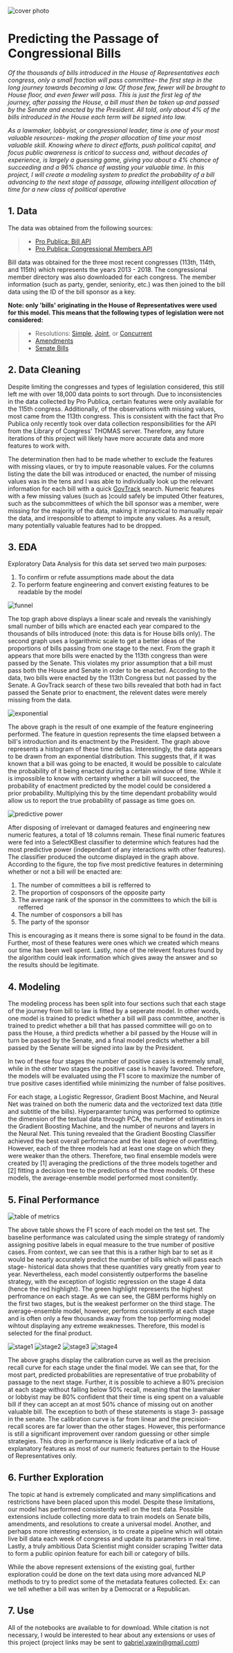 ![cover photo](./README_files/house_dome.jpg)
# Predicting the Passage of Congressional Bills
*Of the thousands of bills introduced in the House of Representatives each congress, only a small fraction will pass committee- the first step in the long journey towards becoming a law. Of those few, fewer will be brought to House floor, and even fewer will pass. This is just the first leg of the journey, after passing the House, a bill must then be taken up and passed by the Senate and enacted by the President. All told, only about 4% of the bills introduced in the House each term will be signed into law.*

*As a lawmaker, lobbyist, or congressional leader, time is one of your most valuable resources- making the proper allocation of time your most valuable skill. Knowing where to direct efforts, push political capital, and focus public awareness is critical to success and, without decades of experience, is largely a guessing game, giving you about a 4% chance of succeeding and a 96% chance of wasting your valuable time. In this project, I will create a modeling system to predict the probability of a bill advancing to the next stage of passage, allowing intelligent allocation of time for a new class of political operative*

## 1. Data
The data was obtained from the following sources:
> * [Pro Publica: Bill API](https://projects.propublica.org/api-docs/congress-api/bills/)
> * [Pro Publica: Congressional Members API](https://projects.propublica.org/api-docs/congress-api/members/)

Bill data was obtained for the three most recent congresses (113th, 114th, and 115th) which represents the years 2013 - 2018. The congressional member directory was also downloaded for each congress. The member information (such as party, gender, seniority, etc.) was then joined to the bill data using the ID of the bill sponsor as a key.

**Note: only 'bills' originating in the House of Representatives were used for this model. This means that the following types of legislation were not considered:**
> * Resolutions: [Simple](https://en.wikipedia.org/wiki/Simple_resolution), [Joint](https://en.wikipedia.org/wiki/Joint_resolution), or [Concurrent](https://en.wikipedia.org/wiki/Concurrent_resolution)
> * [Amendments](https://en.wikipedia.org/wiki/Amendment)
> * [Senate Bills](https://www.senate.gov/legislative/common/briefing/leg_laws_acts.htm)


## 2. Data Cleaning
Despite limiting the congresses and types of legislation considered, this still left me with over 18,000 data points to sort through. Due to inconsistencies in the data collected by Pro Publica, certain features were only available for the 115th congress. Additionally, of the observations with missing values, most came from the 113th congress. This is consistent with the fact that Pro Publica only recently took over data collection responsibilities for the API from the Library of Congress' THOMAS server. Therefore, any future iterations of this project will likely have more accurate data and more features to work with.

The determination then had to be made whether to exclude the features with missing vlaues, or try to impute reasonable values. For the columns listing the date the bill was introduced or enacted, the number of missing values was in the tens and I was able to individually look up the relevant information for each bill with a quick [GovTrack](https://www.govtrack.us/congress/bills/#find) search. Numeric features with a few missing values (such as )could safely be imputed Other features, such as the subcommittees of which the bill sponsor was a member, were missing for the majority of the data, making it impractical to manually repair the data, and irresponsible to attempt to impute any values. As a result, many potentially valuable features had to be dropped. 

## 3. EDA
Exploratory Data Analysis for this data set served two main purposes:
1. To confirm or refute assumptions made about the data
2. To perform feature engineering and convert existing features to be readable by the model

![funnel](./README_files/funnel.png)

The top graph above displays a linear scale and reveals the vanishingly small number of bills which are enacted each year compared to the thousands of bills introduced (note: this data is for House bills only). The second graph uses a logarithmic scale to get a better ideas of the proportions of bills passing from one stage to the next. From the graph it appears that more bills were enacted by the 113th congress than were passed by the Senate. This violates my prior assumption that a bill must pass both the House and Senate in order to be enacted. According to the data, two bills were enacted by the 113th Congress but not passed by the Senate. A GovTrack search of these two bills revealed that both had in fact passed the Senate prior to enactment, the relevent dates were merely missing from the data. 


![exponential](./README_files/Exponential.png)

The above graph is the result of one example of the feature engineering performed. The feature in question represents the time elapsed between a bill's introduction and its enactment by the President. The graph above represents a histogram of these time deltas. Interestingly, the data appears to be drawn from an exponential distribution. This suggests that, if it was known that a bill was going to be enacted, it would be possible to calculate the probability of it being enacted during a certain window of time. While it is impossible to know with certainty whether a bill will succeed, the probability of enactment predicted by the model could be considered a prior probability. Multiplying this by the time dependant probability would allow us to report the true probability of passage as time goes on.


![predictive power](./README_files/predictive_power.png)

After disposing of irrelevant or damaged features and engineering new numeric features, a total of 18 columns remain. These final numeric features were fed into a SelectKBest classifier to determine which features had the most predictive power (independant of any interactions with other features). The classifier produced the outcome displayed in the graph above. According to the figure, the top five most predictive features in determining whether or not a bill will be enacted are: 

1. The number of committees a bill is refferred to
2. The proportion of cosponsors of the opposite party
3. The average rank of the sponsor in the committees to which the bill is refferred
4. The number of cosponsors a bill has
5. The party of the sponsor

This is encouraging as it means there is some signal to be found in the data. Further, most of these features were ones which we created which means our time has been well spent. Lastly, none of the relevent features found by the algorithm could leak information which gives away the answer and so the results should be legitimate.

## 4. Modeling
The modeling process has been split into four sections such that each stage of the journey from bill to law is fitted by a seperate model. In other words, one model is trained to predict whether a bill will pass committee, another is trained to predict whether a bill that has passed committee will go on to pass the House, a third predicts whether a bil passed by the House will in turn be passed by the Senate, and a final model predicts whether a bill passed by the Senate will be signed into law by the President. 

In two of these four stages the number of positive cases is extremely small, while in the other two stages the positive case is heavily favored. Therefore, the models will be evaluated using the F1 score to maximize the number of true positive cases identified while minimizing the number of false positives. 

For each stage, a Logistic Regressor, Gradient Boost Machine, and Neural Net was trained on both the numeric data and the vectorized text data (title and subtitle of the bills). Hyperparamter tuning was performed to optimize the dimension of the textual data through PCA, the number of estimators in the Gradient Boosting Machine, and the number of neurons and layers in the Neural Net. This tuning revealed that the Gradient Boosting Classifier achieved the best overall performance and the least degree of overfitting. However, each of the three models had at least one stage on which they were weaker than the others. Therefore, two final ensemble models were created by [1] averaging the predictions of the three models together and [2] fitting a decision tree to the predictions of the three models. Of these models, the average-ensemble model performed most consitently.

## 5. Final Performance
![table of metrics](./README_files/new_metrics.png)

The above table shows the F1 score of each model on the test set. The baseline performance was calculated using the simple strategy of randomly assigning positive labels in equal measure to the true number of positive cases. From context, we can see that this is a rather high bar to set as it would be nearly accurately predict the number of bills which will pass each stage- historical data shows that these quantities vary greatly from year to year. Nevertheless, each model consistently outperforms the baseline strategy, with the exception of logistic regression on the stage 4 data (hence the red highlight). The green highlight represents the highest perfromance on each stage. As we can see, the GBM performs highly on the first two stages, but is the weakest performer on the third stage. The average-ensemble model, however, performs consistently at each stage and is often only a few thousands away from the top performing model wihtout displaying any extreme weaknesses. Therefore, this model is selected for the final product.

![stage1](./README_files/stage1.png)
![stage2](./README_files/stage2.png)
![stage3](./README_files/stage3.png)
![stage4](./README_files/stage4.png)

The above graphs display the calibration curve as well as the precision recall curve for each stage under the final model. We can see that, for the most part, predicted probabilities are representative of true probability of passage to the next stage. Further, it is possible to achieve a 80% precision at each stage without falling below 50% recall, meaning that the lawmaker or lobbyist may be 80% confident that their time is eing spent on a valuable bill if they can accept an at most 50% chance of missing out on another valuable bill. The exception to both of these statements is stage 3- passage in the senate. The calibration curve is far from linear and the precision-recall scores are far lower than the other stages. However, this performance is still a significant improvement over random guessing or other simple strategies. This drop in performance is likely indicative of a lack of explanatory features as most of our numeric features pertain to the House of Representatives only. 

## 6. Further Exploration
The topic at hand is extremely complicated and many simplifications and restrictions have been placed upon this model. Despite these limitations, our model has performed consistently well on the test data. Possible extensions include collecting more data to train models on Senate bills, amendments, and resolutions to create a universal model. Another, and perhaps more interesting extension, is to create a pipeline which will obtain live bill data each week of congress and update its parameters in real time. Lastly, a truly ambitious Data Scientist might consider scraping Twitter data to form a public opinion feature for each bill or category of bills. 

While the above represent extensions of the existing goal, further exploration could be done on the text data using more advanced NLP methods to try to predict some of the metadata features collected. Ex: can we tell whether a bill was writen by a Democrat or a Republican. 

## 7. Use
All of the notebooks are available to for download. While citation is not necessary, I would be interested to hear about any extensions or uses of this project (project links may be sent to gabriel.yawin@gmail.com)
